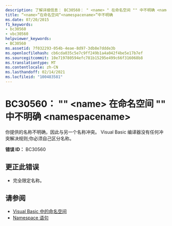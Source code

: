 ```yaml
---
description: 了解详细信息： BC30560： " <name> " 在命名空间 "" 中不明确 <namespacename>
title: “<name>”在命名空间“<namespacename>”中不明确
ms.date: 07/20/2015
f1_keywords:
- bc30560
- vbc30560
helpviewer_keywords:
- BC30560
ms.assetid: 7f032293-054b-4eae-8d97-3db8e7ddde3b
ms.openlocfilehash: cb6cda035c5e7c9ff249b1a4a042f4be5e17b7ef
ms.sourcegitcommit: 10e719780594efc781b15295e499c66f316068b8
ms.translationtype: MT
ms.contentlocale: zh-CN
ms.lasthandoff: 02/14/2021
ms.locfileid: "100483581"
---
```

# <a name="bc30560-name-is-ambiguous-in-the-namespace-namespacename"></a>BC30560： "" \<name> 在命名空间 "" 中不明确 \<namespacename>

你提供的名称不明确，因此与另一个名称冲突。 Visual Basic 编译器没有任何冲突解决规则;你必须自己区分名称。

 **错误 ID：** BC30560

## <a name="to-correct-this-error"></a>更正此错误

- 完全限定名称。

## <a name="see-also"></a>请参阅

- [Visual Basic 中的命名空间](../../programming-guide/program-structure/namespaces.md)
- [Namespace 语句](../statements/namespace-statement.md)
